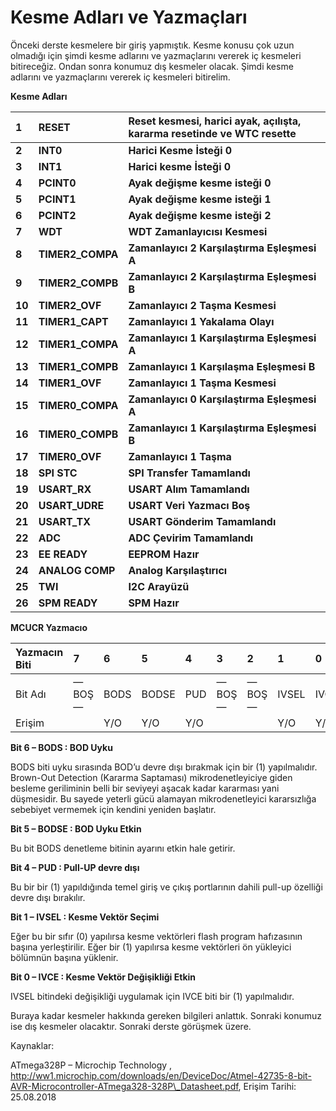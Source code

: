 # Kesme Adları ve Yazmaçları

Önceki derste kesmelere bir giriş yapmıştık. Kesme konusu çok uzun olmadığı için şimdi kesme adlarını ve yazmaçlarını vererek iç kesmeleri bitireceğiz. Ondan sonra konumuz dış kesmeler olacak. Şimdi kesme adlarını ve yazmaçlarını vererek iç kesmeleri bitirelim.

**Kesme Adları** 

| **1** | **RESET** | **Reset kesmesi, harici ayak, açılışta, kararma resetinde ve WTC resette** |
| :--- | :--- | :--- |
| **2** | **INT0** | **Harici Kesme İsteği 0** |
| **3** | **INT1** | **Harici kesme İsteği 0** |
| **4** | **PCINT0** | **Ayak değişme kesme isteği 0** |
| **5** | **PCINT1** | **Ayak değişme kesme isteği 1** |
| **6** | **PCINT2** | **Ayak değişme kesme isteği 2** |
| **7** | **WDT** | **WDT Zamanlayıcısı Kesmesi** |
| **8** | **TIMER2\_COMPA** | **Zamanlayıcı 2 Karşılaştırma Eşleşmesi A** |
| **9** | **TIMER2\_COMPB** | **Zamanlayıcı 2 Karşılaştırma Eşleşmesi B** |
| **10** | **TIMER2\_OVF** | **Zamanlayıcı 2 Taşma Kesmesi** |
| **11** | **TIMER1\_CAPT** | **Zamanlayıcı 1 Yakalama Olayı**  |
| **12** | **TIMER1\_COMPA** | **Zamanlayıcı 1 Karşılaştırma Eşleşmesi A** |
| **13** | **TIMER1\_COMPB** | **Zamanlayıcı 1 Karşılaşma Eşleşmesi B** |
| **14** | **TIMER1\_OVF** | **Zamanlayıcı 1 Taşma Kesmesi** |
| **15** | **TIMER0\_COMPA** | **Zamanlayıcı 0 Karşılaştırma Eşleşmesi A** |
| **16** | **TIMER0\_COMPB** | **Zamanlayıcı 1 Karşılaştırma Eşleşmesi B** |
| **17** | **TIMER0\_OVF** | **Zamanlayıcı 1 Taşma** |
| **18** | **SPI STC** | **SPI Transfer Tamamlandı** |
| **19** | **USART\_RX** | **USART Alım Tamamlandı** |
| **20** | **USART\_UDRE** | **USART Veri Yazmacı Boş** |
| **21** | **USART\_TX** | **USART Gönderim Tamamlandı**  |
| **22** | **ADC** | **ADC Çevirim Tamamlandı** |
| **23** | **EE READY** | **EEPROM Hazır** |
| **24** | **ANALOG COMP** | **Analog Karşılaştırıcı** |
| **25** | **TWI** | **I2C Arayüzü** |
| **26** | **SPM READY** | **SPM Hazır** |

**MCUCR Yazmacıo**

| Yazmacın Biti | 7 | 6 | 5 | 4 | 3 | 2 | 1 | 0 |
| :--- | :--- | :--- | :--- | :--- | :--- | :--- | :--- | :--- |
| Bit Adı | —BOŞ— | BODS | BODSE | PUD | —BOŞ— | —BOŞ— | IVSEL | IVCE |
|  Erişim |  |  Y/O |  Y/O |  Y/O |  |  | Y/O | Y/O |

**Bit 6 – BODS : BOD Uyku**

BODS biti uyku sırasında BOD’u devre dışı bırakmak için bir \(1\) yapılmalıdır. Brown-Out Detection \(Kararma Saptaması\) mikrodenetleyiciye giden besleme geriliminin belli bir seviyeyi aşacak kadar kararması yani düşmesidir. Bu sayede yeterli gücü alamayan mikrodenetleyici kararsızlığa sebebiyet vermemek için kendini yeniden başlatır.

**Bit 5 – BODSE : BOD Uyku Etkin**

Bu bit BODS denetleme bitinin ayarını etkin hale getirir.

**Bit 4 – PUD : Pull-UP devre dışı**

Bu bir bir \(1\) yapıldığında temel giriş ve çıkış portlarının dahili pull-up özelliği devre dışı bırakılır.

**Bit 1 – IVSEL : Kesme Vektör Seçimi**

Eğer bu bir sıfır \(0\) yapılırsa kesme vektörleri flash program hafızasının başına yerleştirilir. Eğer bir \(1\) yapılırsa kesme vektörleri ön yükleyici bölümnün başına yüklenir.

**Bit 0 – IVCE : Kesme Vektör Değişikliği Etkin**

IVSEL bitindeki değişikliği uygulamak için IVCE biti bir \(1\) yapılmalıdır.

Buraya kadar kesmeler hakkında gereken bilgileri anlattık. Sonraki konumuz ise dış kesmeler olacaktır. Sonraki derste görüşmek üzere.

Kaynaklar:

ATmega328P – Microchip Technology , http://ww1.microchip.com/downloads/en/DeviceDoc/Atmel-42735-8-bit-AVR-Microcontroller-ATmega328-328P\_Datasheet.pdf, Erişim Tarihi: 25.08.2018

